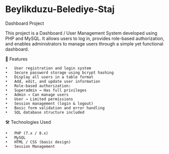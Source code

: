 # Beylikduzu-Belediye-Staj

Dashboard Project

This project is a Dashboard / User Management System developed using PHP and MySQL.
It allows users to log in, provides role-based authorization, and enables administrators to manage users through a simple yet functional dashboard.

🚀 Features


	•	User registration and login system
	•	Secure password storage using bcrypt hashing
	•	Display all users in a table format
	•	Add, edit, and update user information
	•	Role-based authorization:
	•	Superadmin → Has full privileges
	•	Admin → Can manage users
	•	User → Limited permissions
	•	Session management (login & logout)
	•	Basic form validation and error handling
	•	SQL database structure included



🛠️ Technologies Used



	•	PHP (7.x / 8.x)
	•	MySQL
	•	HTML / CSS (basic design)
	•	Session Management
